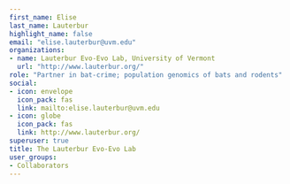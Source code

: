 ```yaml
---
first_name: Elise
last_name: Lauterbur
highlight_name: false
email: "elise.lauterbur@uvm.edu"
organizations:
- name: Lauterbur Evo-Evo Lab, University of Vermont
  url: "http://www.lauterbur.org/"
role: "Partner in bat-crime; population genomics of bats and rodents"
social:
- icon: envelope
  icon_pack: fas
  link: mailto:elise.lauterbur@uvm.edu
- icon: globe
  icon_pack: fas
  link: http://www.lauterbur.org/
superuser: true
title: The Lauterbur Evo-Evo Lab
user_groups:
- Collaborators
---
```

